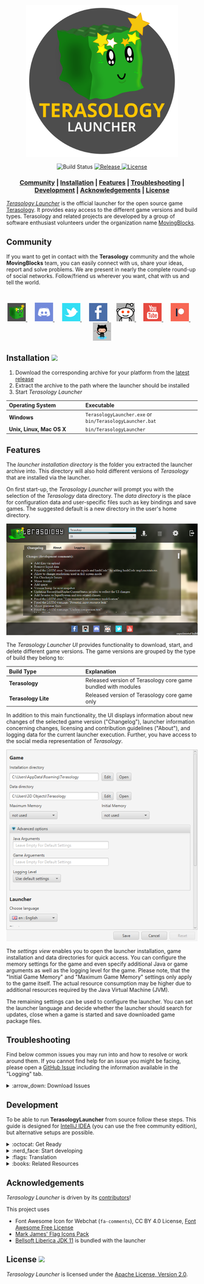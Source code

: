 <p align="center"><img src="./docs/images/logo.png" height=400px/></>
<div align="center">
    <img src="https://github.com/MovingBlocks/TerasologyLauncher/workflows/Push%20Validation/badge.svg" alt="Build Status"/>
    <a href="https://github.com/MovingBlocks/TerasologyLauncher/releases/latest">
        <img src="https://img.shields.io/github/v/release/MovingBlocks/TerasologyLauncher" alt="Release" />
    </a>
    <a href="http://www.apache.org/licenses/LICENSE-2.0.html">
        <img src="https://img.shields.io/github/license/MovingBlocks/TerasologyLauncher" alt="License" />
    </a>
</div>

<h3 align="center"><b>
    <a href="#community">Community</a> | 
    <a href="#installation-">Installation</a> | 
    <a href="#features">Features</a>  |
    <a href="#troubleshooting">Troubleshooting</a>  |
    <a href="#development">Development</a>  | 
    <a href="#acknowledgements">Acknowledgements</a>  | 
    <a href="#license-">License</a> 
</b></h3>

[_Terasology Launcher_][github terasologylauncher] is the official launcher for the open source game [Terasology][github terasology]. It provides easy access to the different game versions and build types. Terasology and related projects are developed by a group of software enthusiast volunteers under the organization name [MovingBlocks][github movingblocks].

## Community

If you want to get in contact with the **Terasology** community and the whole **MovingBlocks** team, you can easily connect with us, share your ideas, report and solve problems.
We are present in nearly the complete round-up of social networks. Follow/friend us wherever you want, chat with us and tell the world.

&nbsp;

<p align="center">
    <a title="Terasology Forum" href="https://forum.terasology.org">
        <img src="./src/main/resources/org/terasology/launcher/images/forum.png" width="48px"/>
    </a>
    &nbsp;&nbsp;&nbsp;&nbsp;
    <a title="Discord" href="https://discord.gg/terasology">
        <img src="./src/main/resources/org/terasology/launcher/images/discord.png" width="48px"/>
    </a>
    &nbsp;&nbsp;&nbsp;&nbsp;
    <a title="Twitter" href="https://twitter.com/Terasology">
    <img src="./src/main/resources/org/terasology/launcher/images/twitter.png" width="48px"/>
    </a>
    &nbsp;&nbsp;&nbsp;&nbsp;
    <a title="Facebook" href="https://www.facebook.com/Terasology">
        <img src="./src/main/resources/org/terasology/launcher/images/facebook.png" width="48px"/>
    </a>
    &nbsp;&nbsp;&nbsp;&nbsp;
    <a title="Reddit" href="http://www.reddit.com/r/Terasology">
        <img src="./src/main/resources/org/terasology/launcher/images/reddit.png" width="48px"/>
    </a>
    &nbsp;&nbsp;&nbsp;&nbsp;
    <a title="Youtube" href="https://www.youtube.com/user/blockmaniaTV">
        <img src="./src/main/resources/org/terasology/launcher/images/youtube.png" width="48px"/>
    </a>
    &nbsp;&nbsp;&nbsp;&nbsp;
    <a title="Patreon" href="https://www.patreon.com/Terasology">
        <img src="./src/main/resources/org/terasology/launcher/images/patreon.jpg" width="48px"/>
    </a>
    &nbsp;&nbsp;&nbsp;&nbsp;
    <a title="GitHub Issues" href="https://github.com/MovingBlocks/TerasologyLauncher/issues">
        <img src="./src/main/resources/org/terasology/launcher/images/github.png" width="48px"/>
    </a>
</p>

## Installation [![](https://img.shields.io/github/v/release/MovingBlocks/TerasologyLauncher)][latest-release]

1. Download the corresponding archive for your platform from the [latest release][latest-release]
1. Extract the archive to the path where the launcher should be installed
1. Start _Terasology Launcher_

<table align="center">
  <thead align="left"><tr>
    <th width="40%">Operating System</th>
    <th width="60%">Executable</th>
  </tr></thead>
  <tr>
    <td width="40%"><b>Windows</b></td>
    <td width="60%"><code>TerasologyLauncher.exe</code> or <code>bin/TerasologyLauncher.bat</code></td>
  </tr>
  <tr>
    <td width="40%"><b>Unix, Linux, Mac OS X</b></td>
    <td width="60%"><code>bin/TerasologyLauncher</code></td>
  </tr>
</table>

## Features

The *launcher installation directory* is the folder you extracted the launcher archive into.
This directory will also hold different versions of _Terasology_ that are installed via the launcher.

On first start-up, the _Terasology Launcher_ will prompt you with the selection of the _Terasology_ data directory.
The *data directory* is the place for configuration data and user-specific files such as key bindings and save games.
The suggested default is a new directory in the user's home directory.

![Terasology Launcher UI](docs/images/200314_TerasologyLauncher_UI.png)

The *Terasology Launcher UI* provides functionality to download, start, and delete different game versions.
The game versions are grouped by the type of build they belong to:

<table align="center">
  <thead align="left"><tr>
    <th width="40%">Build Type</th>
    <th width="60%">Explanation</th>
  </tr></thead>
  <tr>
    <td width="40%"><b>Terasology</b></td>
    <td width="60%">Released version of Terasology core game bundled with modules</td>
  </tr>  
  <tr>
    <td width="40%"><b>Terasology Lite</b></td>
    <td width="60%">Released version of Terasology core game only</td>
  </tr>
</table>

In addition to this main functionality, the UI displays information about new changes of the selected game version ("Changelog"), launcher information concerning changes, licensing and contribution guidelines ("About"), and logging data for the current launcher execution.
Further, you have access to the social media representation of _Terasology_.

![Terasology Launcher Settings UI](docs/images/200314_TerasologyLauncher_UI-settings.png)

The *settings view* enables you to open the launcher installation, game installation and data directories for quick access.
You can configure the memory settings for the game and even specify additional Java or game arguments as well as the logging level for the game.
Please note, that the "Initial Game Memory" and "Maximum Game Memory" settings only apply to the game itself.
The actual resource consumption may be higher due to additional resources required by the Java Virtual Machine (JVM).

The remaining settings can be used to configure the launcher.
You can set the launcher language and decide whether the launcher should search for updates, close when a game is started and save downloaded game package files.

## Troubleshooting

Find below common issues you may run into and how to resolve or work around them.
If you cannot find help for an issue you might be facing, please open a [GitHub Issue](https://github.com/MovingBlocks/TerasologyLauncher/issues/new) including the information available in the "Logging" tab.

<details closed>
<summary>:arrow_down: Download Issues</summary>
<br>

An indication of a download issue is the download starting but at some point suddenly stopping / failing.
First information about the failure can be found in the "Logging" tab.
The most common indicator you'll see there is a log message similar to "request timed out".

Downloading Terasology via the launcher can fail for multiple reasons including:
1. GitHub being unavailable
2. the Terasology artifact being unavailable
3. your internet connection being slow
4. something on your computer or in your network slowing down the download

To check whether GitHub is available, please refer to https://www.githubstatus.com/.

To check whether the Terasology artifact is available, please go to our [Terasology release page](https://github.com/MovingBlocks/Terasology/releases) and look for the version you were trying to download.
You should find it at `https://github.com/MovingBlocks/Terasology/releases/tag/v<version>`, e.g. `https://github.com/MovingBlocks/Terasology/releases/tag/v5.3.0`.
At the bottom of the release information below the changelogs, there should be an "Asset" section.
If this section includes a `TerasologyOmega.zip` file, the Terasology artifact is available.
If not, please open up a [GitHub Issue](https://github.com/MovingBlocks/TerasologyLauncher/issues/new) or inform us about this on [Discord](https://discord.gg/terasology).

If the Terasology artifact and GitHub are available, but your download timed out, this is likely due to a slow internet connection or something on your computer or in your network slowing down the download.
In this case, you can either try to hunt down the issue yourself or try to work around the issue manually

### Manual Download Timeout Workaround

You can work around the launcher's timeout logic by downloading the Terasology artifact manually.

Workaround steps:
1. Download the desired Terasology artifact from GitHub: https://github.com/MovingBlocks/Terasology/releases/download/v<version>/TerasologyOmega.zip
2. Extract the artifact (zip archive)
3. Rename the archive<br/>
   For stable releases to `terasology-omega-<version>-stable.zip`, e.g. `terasology-omega-5.3.0-stable.zip`<br/>
   For nightly and pre-releases to `terasology-omega-<version>-nightly.zip`, e.g. `terasology-omega-5.3.0-rc.2-nightly.zip`
4. Copy the renamed archive into the `cache` directory located in the launcher managed directory<br/>
   On Windows: `C:\Users\AppData\Roaming\TerasologyLauncher\cache`<br/>
   On Linux/Unix: `/home/<user>/.terasologylauncher`
5. Start the launcher and select the version you downloaded the artifact for, click on the download icon (:arrow_down:) and wait for the download to complete.
   This should happen quickly as the launcher should use the already downloaded Terasology artifact from the cache.<br/>
   On completion the download icon (:arrow_down:) should turn into a play icon (:arrow_forward:)
6. Click on the play icon (:arrow_forward:) to start Terasology

</details>

## Development

To be able to run **TerasologyLauncher** from source follow these steps.
This guide is designed for [IntelliJ IDEA][intellij] (you can use the free community edition), but alternative setups are possible.

<details closed>
<summary>:octocat: Get Ready</summary>
<br>

To contribute to this repo, please open a [pull request][github guide] from your fork of this repository.

For more information on building and developing the Terasology Launcher, make sure to read the rest of this README and [CONTRIBUTING.md][contributing].

### Requirements

You'll need the following tools:

- Java SE Development Kit (JDK) 11. It should be possible to use a later version of the JDK for local development, please see the definition of [push validation] for the exact CI setup.
- Git to clone the repo and commit changes.

Development is possible on all common platforms (Windows, Linux, MacOS).

</details>

<details closed>
<summary>:nerd_face: Start developing</summary>
<br>
    
Familiarise yourself with Git's concept of repositories, branches, and commits. To get the latest changes from remote repositories you need to *fetch* all remote data via `git fetch --all`. This does not change your workspace, it just loads up your local Git database.

Apart from Git, basically everything can be done using the [Gradle][gradle] [wrapper][gradle wrapper]. The following list is an excerpt of some commonly used tasks.

<table align="center">
  <thead align="left"><tr>
    <th width="50%">Command</th>
    <th width="50%"><i>Description</i></th>
  </tr></thead>
  <tr>
      <td width="50%"><code>gradlew build</code></td>
      <td width="50%"><i>Compile the source code, run tests and build a JAR.</i></td>
  </tr>
  <tr>
      <td width="50%"><code>gradlew install</code></td>
      <td width="50%"><i>Create a local runnable installation (placed in <code>./build/install/TerasologyLauncher</code>).</i></td>
  </tr>
  <tr>
      <td width="50%"><code>gradlew run</code></td>
      <td width="50%"><i>Build and run the launcher.</i></td>
  </tr>
  <tr>
      <td width="50%"><code>gradlew createRelease</code></td>
      <td width="50%"><i>Create a local development release (located in <code>./build/distributions</code>).</i></td>
  </tr>
  <tr>
      <td width="50%"><code>gradlew tasks</code></td>
      <td width="50%"><i>Display other available build script tasks.</i></td>
  </tr>
</table>

Assume you have pushed some changes to your fork into a branch `myFeature`.
In order to let us know about your work and give us the possibility to incorporate your changes you should send us a _pull request_.
You can do this by selecting the `myFeature` branch on your GitHub repo and click the button which says "Open pull request".

More information on how to contribute can be found in [CONTRIBUTING.md][contributing].
Remember, that all submissions must be licensed under [Apache License, Version 2.0][license].

</details>

<details closed>
<summary>:flags: Translation</summary>
<br>

If you want to contribute by translating the Terasology Launcher to a new language or by improving an existing translation check out the [Translation Guide](./docs/i18n.md).

</details>

<details closed>
<summary>:books: Related Resources</summary>
<br>

Tutorials and further information on Git:

- http://www.vogella.de/articles/Git/article.html
- http://gitref.org/
- http://progit.org/

Developer setup tutorials for our main project, [**Terasology**][github terasology]:

- [Contributor Quick Start Guide](https://github.com/MovingBlocks/Terasology/wiki/Contributor-Quick-Start)
- [Dealing with Forks](https://github.com/MovingBlocks/Terasology/wiki/Dealing-with-Forks)

</details>

## Acknowledgements

_Terasology Launcher_ is driven by its [contributors][github terasologylauncher contributors]!

This project uses

- Font Awesome Icon for Webchat (`fa-comments`), CC BY 4.0 License, [Font Awesome Free License](https://fontawesome.com/license/free)
- [Mark James' Flag Icons Pack](http://www.famfamfam.com/lab/icons/flags/)
- [Bellsoft Liberica JDK 11](https://bell-sw.com/pages/downloads/#/java-11-lts) is bundled with the launcher

## License [![](https://img.shields.io/github/license/MovingBlocks/TerasologyLauncher)][license]

_Terasology Launcher_ is licensed under the [Apache License, Version 2.0][license].

<!-- References -->

[latest-release]: https://github.com/MovingBlocks/TerasologyLauncher/releases/ "TerasologyLauncher (official releases)"
[license]: http://www.apache.org/licenses/LICENSE-2.0.html "Apache License, Version 2.0"
[contributing]: docs/CONTRIBUTING.md "CONTRIBUTING.md"
[push validation]: .github/workflows/push-validation.yml

[github movingblocks]: https://github.com/MovingBlocks/ "MovingBlocks"
[github terasology]: https://github.com/MovingBlocks/Terasology/ "Terasology"
[github terasologylauncher]: https://github.com/MovingBlocks/TerasologyLauncher/ "TerasologyLauncher"
[github terasologylauncher contributors]: https://github.com/MovingBlocks/TerasologyLauncher/graphs/contributors/ "TerasologyLauncher contributors"

[gradle]: http://gradle.org "Gradle"
[gradle wrapper]: http://gradle.org/docs/current/userguide/gradle_wrapper.html "Gradle Wrapper"
[intellij]: http://www.jetbrains.com/idea/ "IntelliJ IDEA"

[github guide]: https://docs.github.com/en/get-started/quickstart/contributing-to-projects "GitHub Contributing to projects"
